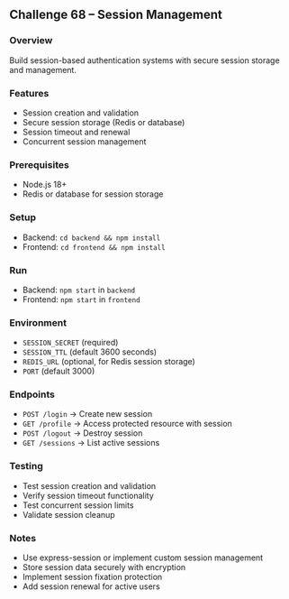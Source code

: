 ## Challenge 68 – Session Management

### Overview
Build session-based authentication systems with secure session storage and management.

### Features
- Session creation and validation
- Secure session storage (Redis or database)
- Session timeout and renewal
- Concurrent session management

### Prerequisites
- Node.js 18+
- Redis or database for session storage

### Setup
- Backend: `cd backend && npm install`
- Frontend: `cd frontend && npm install`

### Run
- Backend: `npm start` in `backend`
- Frontend: `npm start` in `frontend`

### Environment
- `SESSION_SECRET` (required)
- `SESSION_TTL` (default 3600 seconds)
- `REDIS_URL` (optional, for Redis session storage)
- `PORT` (default 3000)

### Endpoints
- `POST /login` → Create new session
- `GET /profile` → Access protected resource with session
- `POST /logout` → Destroy session
- `GET /sessions` → List active sessions

### Testing
- Test session creation and validation
- Verify session timeout functionality
- Test concurrent session limits
- Validate session cleanup

### Notes
- Use express-session or implement custom session management
- Store session data securely with encryption
- Implement session fixation protection
- Add session renewal for active users